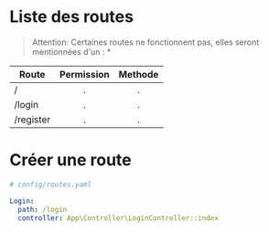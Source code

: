 #
# Liste des routes

> Attention: Certaines routes ne fonctionnent pas, elles seront mentionnées d'un : *

| Route        | Permission           | Methode  |
| ------------- |:-------------:| :-----:|
| /     | . | . |
| /login     | . | . |
| /register     | . | . |

# Créer une route

```yaml
# config/routes.yaml

Login:
  path: /login
  controller: App\Controller\LoginController::index
```
